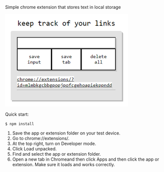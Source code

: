 Simple chrome extension that stores text in local storage 

![preview of the extension](preview.PNG)

Quick start:

```
$ npm install
````

1. Save the app or extension folder on your test device.
2. Go to chrome://extensions/.
3. At the top right, turn on Developer mode.
4. Click Load unpacked.
5. Find and select the app or extension folder.
6. Open a new tab in Chromeand then click Apps and then click the app or extension. Make sure it loads and works correctly.